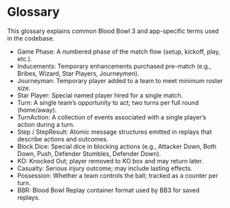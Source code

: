 # Glossary

This glossary explains common Blood Bowl 3 and app-specific terms used in the codebase.

- Game Phase: A numbered phase of the match flow (setup, kickoff, play, etc.).
- Inducements: Temporary enhancements purchased pre-match (e.g., Bribes, Wizard, Star Players, Journeymen).
- Journeyman: Temporary player added to a team to meet minimum roster size.
- Star Player: Special named player hired for a single match.
- Turn: A single team’s opportunity to act; two turns per full round (home/away).
- TurnAction: A collection of events associated with a single player’s action during a turn.
- Step / StepResult: Atomic message structures emitted in replays that describe actions and outcomes.
- Block Dice: Special dice in blocking actions (e.g., Attacker Down, Both Down, Push, Defender Stumbles, Defender Down).
- KO: Knocked Out; player removed to KO box and may return later.
- Casualty: Serious injury outcome; may include lasting effects.
- Possession: Whether a team controls the ball; tracked as a counter per turn.
- BBR: Blood Bowl Replay container format used by BB3 for saved replays.
